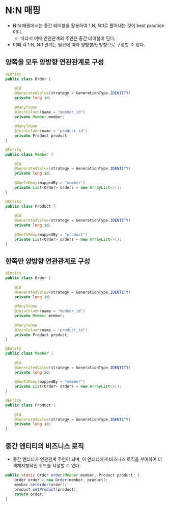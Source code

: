 # N:N 매핑

- N:N 매핑에서는 중간 테이블을 활용하여 1:N, N:1로 풀어내는 것이 best practice이다.
  - 따라서 이때 연관관계의 주인은 중간 테이블이 된다.
- 이때 각 1:N, N:1 관계는 필요에 따라 양방향/단방향으로 구성할 수 있다.

## 양쪽을 모두 양방향 연관관계로 구성

```java
@Entity
public class Order {
    
    @Id
    @GeneratedValue(strategy = GenerationType.IDENTITY)
    private long id;
    
    @ManyToOne
    @JoinColumn(name = "member_id")
    private Member member;
    
    @ManyToOne
    @JoinColumn(name = "product_id")
    private Product product;
}

@Entity
public class Member {
    
    @Id
    @GeneratedValue(strategy = GenerationType.IDENTITY)
    private long id;
    
    @OneToMany(mappedBy = "member")
    private List<Order> orders = new ArrayList<>();
}

@Entity
public class Product {
    
    @Id
    @GeneratedValue(strategy = GenerationType.IDENTITY)
    private long id;
    
    @OneToMany(mappedBy = "product")
    private List<Order> orders = new ArrayList<>();
}
```

## 한쪽만 양방향 연관관계로 구성

```java
@Entity
public class Order {
    
    @Id
    @GeneratedValue(strategy = GenerationType.IDENTITY)
    private long id;
    
    @ManyToOne
    @JoinColumn(name = "member_id")
    private Member member;
    
    @ManyToOne
    @JoinColumn(name = "product_id")
    private Product product;
}

@Entity
public class Member {
    
    @Id
    @GeneratedValue(strategy = GenerationType.IDENTITY)
    private long id;
    
    @OneToMany(mappedBy = "member")
    private List<Order> orders = new ArrayList<>();
}

@Entity
public class Product {
    
    @Id
    @GeneratedValue(strategy = GenerationType.IDENTITY)
    private long id;
}
```

## 중간 엔티티의 비즈니스 로직

- 중간 엔티티가 연관관계 주인이 되며, 이 엔티티에게 비즈니스 로직을 부여하여 더 객체지향적인 코드를 작성할 수 있다.

```java
public static Order order(Member member, Product product) {
    Order order = new Order(member, product);
    member.setOrder(order);
    product.setProduct(product);
    return order;
}
```
